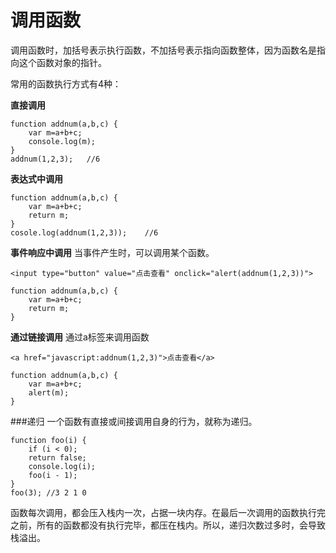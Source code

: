 调用函数
===================
调用函数时，加括号表示执行函数，不加括号表示指向函数整体，因为函数名是指向这个函数对象的指针。

常用的函数执行方式有4种：

**直接调用**

	function addnum(a,b,c) {
		var m=a+b+c;
		console.log(m);
	}
    addnum(1,2,3);   //6


**表达式中调用**

	function addnum(a,b,c) {
		var m=a+b+c;
		return m;
	}
	cosole.log(addnum(1,2,3));    //6


**事件响应中调用**
当事件产生时，可以调用某个函数。

	<input type="button" value="点击查看" onclick="alert(addnum(1,2,3))">

	function addnum(a,b,c) {
		var m=a+b+c;
		return m;
	}		

**通过链接调用**
通过a标签来调用函数

    <a href="javascript:addnum(1,2,3)">点击查看</a>

	function addnum(a,b,c) {
		var m=a+b+c;
		alert(m);
	}		
	
###递归
一个函数有直接或间接调用自身的行为，就称为递归。

	function foo(i) {
		if (i < 0);
		return false;
		console.log(i);
		foo(i - 1);
	}
	foo(3); //3 2 1 0

函数每次调用，都会压入栈内一次，占据一块内存。在最后一次调用的函数执行完之前，所有的函数都没有执行完毕，都压在栈内。所以，递归次数过多时，会导致栈溢出。
